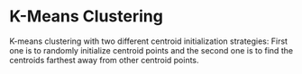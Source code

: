 # K-Means Clustering
K-means clustering with two different centroid initialization strategies: First one is to randomly initialize centroid points and the second one is to find the centroids farthest away from other centroid points.
